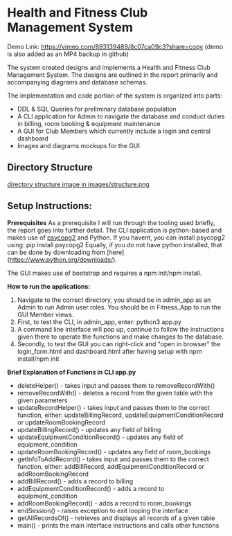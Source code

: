 # Health and Fitness Club Management System

Demo Link: https://vimeo.com/893139489/8c07ca09c3?share=copy (demo is also added as an MP4 backup in github)

The system created designs and implements a Health and Fitness Club Management System. The designs are outlined in the 
report primarily and accompanying diagrams and database schemas.

The implementation and code portion of the system is organized into parts: 
- DDL & SQL Queries for preliminary database population
- A CLI application for Admin to navigate the database and conduct duties in billing, room booking & equipment maintenance
- A GUI for Club Members which currently include a login and central dashboard
- Images and diagrams mockups for the GUI

## Directory Structure

[directory structure image in images/structure.png](images/structure.png)


## Setup Instructions:
**Prerequisites**
As a prerequisite I will run through the tooling used briefly, the report goes into further detail.
The CLI application is python-based and makes use of [psycopg2](https://pypi.org/project/psycopg2/) and Python. If you havent, you can install psycopg2 using: pip install psycopg2
Equally, if you do not have python installed, that can be done by downloading from [here] (https://www.python.org/downloads/).

The GUI makes use of bootstrap and requires a npm init/npm install.

**How to run the applications:**
1. Navigate to the correct directory, you should be in admin_app as an Admin to run Admin user roles.
    You should be in Fitness_App to run the GUI Member views.
2. First, to test the CLI, in admin_app, enter: python3 app.py
3. A command line interface will pop up, continue to follow the instructions given there to operate the functions
and make changes to the database.
4. Secondly, to test the GUI you can right-click and "open in browser" the login_form.html and dashboard.html after having setup with npm install/npm init


**Brief Explanation of Functions in CLI app.py**

- deleteHelper() - takes input and passes them to removeRecordWith()
- removeRecordWith() - deletes a record from the given table with the given parameters
- updateRecordHelper() - takes input and passes them to the correct function, either: updateBillingRecord, updateEquipmentConditionRecord or updateRoomBookingRecord
- updateBillingRecord() - updates any field of billing
- updateEquipmentConditionRecord() - updates any field of equipment_condition
- updateRoomBookingRecord() - updates any field of room_bookings
- getInfoToAddRecord() - takes input and passes them to the correct function, either: addBillRecord, addEquipmentConditionRecord or addRoomBookingRecord
- addBillRecord() - adds a record to billing
- addEquipmentConditionRecord() - adds a record to equipment_condition
- addRoomBookingRecord() - adds a record to room_bookings
- endSession() - raises exception to exit looping the interface
- getAllRecordsOf() - retrieves and displays all records of a given table
- main() - prints the main interface instructions and calls other functions


